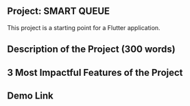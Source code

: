 
## Project: SMART QUEUE

This project is a starting point for a Flutter application.


## Description of the Project (300 words)

## 3 Most Impactful Features of the Project

## Demo Link
